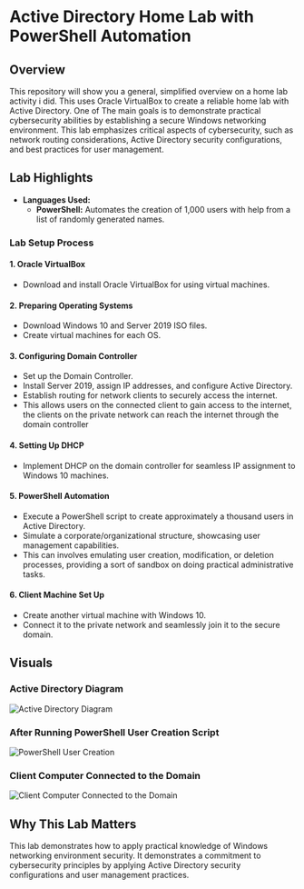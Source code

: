 # Active Directory Home Lab with PowerShell Automation

## Overview

This repository will show you a general, simplified overview on a home lab activity i did. This uses Oracle VirtualBox to create a reliable home lab with Active Directory. One of The main goals is to demonstrate practical cybersecurity abilities by establishing a secure Windows networking environment. This lab emphasizes critical aspects of cybersecurity, such as network routing considerations, Active Directory security configurations, and best practices for user management.

## Lab Highlights

- **Languages Used:**
  - **PowerShell:** Automates the creation of 1,000 users with help from a list of randomly generated names.

### Lab Setup Process

#### 1. Oracle VirtualBox
- Download and install Oracle VirtualBox for using virtual machines.

#### 2. Preparing Operating Systems
- Download Windows 10 and Server 2019 ISO files.
- Create virtual machines for each OS.

#### 3. Configuring Domain Controller
- Set up the Domain Controller.
- Install Server 2019, assign IP addresses, and configure Active Directory.
- Establish routing for network clients to securely access the internet.
- This allows users on the connected client to gain access to the internet, the clients on the private network can reach the internet through the domain controller

#### 4. Setting Up DHCP
- Implement DHCP on the domain controller for seamless IP assignment to Windows 10 machines.

#### 5. PowerShell Automation
- Execute a PowerShell script to create approximately a thousand users in Active Directory.
- Simulate a corporate/organizational structure, showcasing user management capabilities.
- This can involves emulating user creation, modification, or deletion processes, providing a sort of sandbox on doing practical administrative tasks.

#### 6. Client Machine Set Up
- Create another virtual machine with Windows 10.
- Connect it to the private network and seamlessly join it to the secure domain.

## Visuals

### Active Directory Diagram
![Active Directory Diagram](https://iili.io/JYCdNrG.png)

### After Running PowerShell User Creation Script
![PowerShell User Creation](https://iili.io/JYCdw1s.png)

### Client Computer Connected to the Domain
![Client Computer Connected to the Domain](https://iili.io/JYCdXLX.png)

## Why This Lab Matters

This lab demonstrates how to apply practical knowledge of Windows networking environment security. 
It demonstrates a commitment to cybersecurity principles by applying Active Directory security configurations and user management practices.



